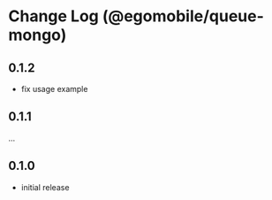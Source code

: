 # Change Log (@egomobile/queue-mongo)

## 0.1.2

- fix usage example

## 0.1.1

...

## 0.1.0

- initial release
